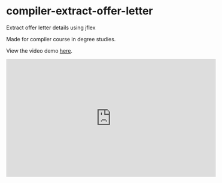 # compiler-extract-offer-letter
Extract offer letter details using jflex

Made for compiler course in degree studies.

View the video demo [here](https://youtu.be/bSPqh-bAJCM).

<iframe width="560" height="315" src="https://www.youtube.com/embed/bSPqh-bAJCM" title="YouTube video player" frameborder="0" allow="accelerometer; autoplay; clipboard-write; encrypted-media; gyroscope; picture-in-picture; web-share" allowfullscreen></iframe>
